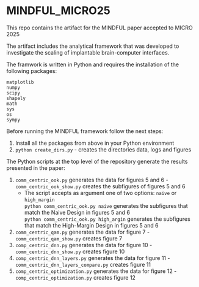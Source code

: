 # MINDFUL_MICRO25
This repo contains the artifact for the MINDFUL paper accepted to MICRO 2025

The artifact includes the analytical framework that was developed to investigate the scaling of implantable brain-computer interfaces.

The framwork is written in Python and requires the installation of the following packages:

`matplotlib`\
`numpy`\
`scipy`\
`shapely`\
`math`\
`sys`\
`os`\
`sympy`


Before running the MINDFUL framework follow the next steps:
1) Install all the packages from above in your Python environment
2) `python create_dirs.py` - creates the directories data, logs and figures

The Python scripts at the top level of the repository generate the results presented in the paper:
1) `comm_centric_ook.py` generates the data for figures 5 and 6 - `comm_centric_ook_show.py` creates the subfigures of figures 5 and 6
   -  The script accepts as argument one of two options: `naive` or `high_margin` \
      `python comm_centric_ook.py naive` generates the subfigures that match the Naive Design in figures 5 and 6 \
      `python comm_centric_ook.py high_argin` generates the subfigures that match the High-Margin Design in figures 5 and 6
2) `comm_centric_qam.py` generates the data for figure 7 - `comm_centric_qam_show.py` creates figure 7
3) `comp_centric_dnn.py` generates the data for figure 10 - `comm_centric_dnn_show.py` creates figure 10
4) `comp_centric_dnn_layers.py` generates the data for figure 11 - `comm_centric_dnn_layers_compare.py` creates figure 11
5) `comp_centric_optimization.py` generates the data for figure 12 - `comp_centric_optimization.py` creates figure 12
